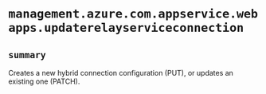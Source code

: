 # `management.azure.com.appservice.webapps.updaterelayserviceconnection`

## `summary`
Creates a new hybrid connection configuration (PUT), or updates an existing one (PATCH).


